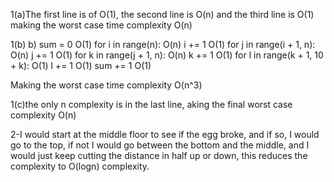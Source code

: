 1(a)The first line is of O(1), the second line is O(n) and the third line is O(1)
making the worst case time complexity O(n)

1(b)
b)  sum = 0                              O(1)
    for i in range(n):                   O(n)
      i += 1                             O(1)
      for j in range(i + 1, n):          O(n)
        j += 1                           O(1)
        for k in range(j + 1, n):        O(n)
          k += 1                         O(1)
          for l in range(k + 1, 10 + k): O(1)
            l += 1                       O(1)
            sum += 1                     O(1)

Making the worst case time complexity O(n^3)


1(c)the only n complexity is in the last line, aking the final worst case complexity O(n)

2-I would start at the middle floor to see if the egg broke, and if so, I would go to the top, if not I would go between the bottom and the middle, and I would just keep cutting the distance in half up or down, this reduces the complexity to O(logn) complexity. 